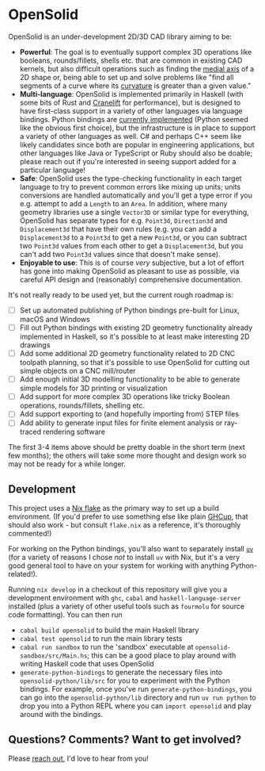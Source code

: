 # OpenSolid

OpenSolid is an under-development 2D/3D CAD library aiming to be:

  * **Powerful**: The goal is to eventually support complex 3D operations like booleans,
    rounds/fillets, shells etc. that are common in existing CAD kernels, but also difficult
    operations such as finding the [medial axis][medial-axis] of a 2D shape or, being able to set up
    and solve problems like "find all segments of a curve where its [curvature][curvature] is
    greater than a given value."
  * **Multi-language**: OpenSolid is implemented primarily in Haskell (with some bits of Rust and
    [Cranelift][cranelift] for performance), but is designed to have first-class support in a
    variety of other languages via language bindings. Python bindings are
    [currently implemented][python-bindings] (Python seemed like the obvious first choice), but the
    infrastructure is in place to support a variety of other languages as well. C# and perhaps C++
    seem like likely candidates since both are popular in engineering applications, but other
    languages like Java or TypeScript or Ruby should also be doable; please reach out if you're
    interested in seeing support added for a particular language!
  * **Safe**: OpenSolid uses the type-checking functionality in each target language to try to
    prevent common errors like mixing up units; units conversions are handled automatically and
    you'll get a type error if you e.g. attempt to add a `Length` to an `Area`. In addition, where
    many geometry libraries use a single `Vector3D` or similar type for everything, OpenSolid has
    separate types for e.g. `Point3d`, `Direction3d` and `Displacement3d` that have their own rules
    (e.g. you can add a `Displacement3d` to a `Point3d` to get a new `Point3d`, or you can subtract
    two `Point3d` values from each other to get a `Displacement3d`, but you can't add two `Point3d`
    values since that doesn't make sense).
  * **Enjoyable to use**: This is of course _very_ subjective, but a lot of effort has gone into
    making OpenSolid as pleasant to use as possible, via careful API design and (reasonably)
    comprehensive documentation.

It's not really ready to be used yet, but the current rough roadmap is:

  - [ ] Set up automated publishing of Python bindings pre-built for Linux, macOS and Windows
  - [ ] Fill out Python bindings with existing 2D geometry functionality already implemented in
        Haskell, so it's possible to at least make interesting 2D drawings
  - [ ] Add some additional 2D geometry functionality related to 2D CNC toolpath planning, so that
        it's possible to use OpenSolid for cutting out simple objects on a CNC mill/router
  - [ ] Add enough initial 3D modelling functionality to be able to generate simple models for 3D
        printing or visualization
  - [ ] Add support for more complex 3D operations like tricky Boolean operations, rounds/fillets,
        shelling etc.
  - [ ] Add support exporting to (and hopefully importing from) STEP files
  - [ ] Add ability to generate input files for finite element analysis or ray-traced rendering
        software

The first 3-4 items above should be pretty doable in the short term (next few months); the others
will take some more thought and design work so may not be ready for a while longer.

[medial-axis]: https://www.sciencedirect.com/topics/mathematics/medial-axis
[curvature]: https://math.libretexts.org/Bookshelves/Calculus/CLP-4_Vector_Calculus_(Feldman_Rechnitzer_and_Yeager)/01%3A_Curves/1.03%3A_Curvature
[cranelift]: https://cranelift.dev/
[python-bindings]: https://pypi.org/project/opensolid/

## Development

This project uses a [Nix flake][nix-flake] as the primary way to set up a build environment. (If
you'd prefer to use something else like plain [GHCup][ghcup], that should also work - but consult
`flake.nix` as a reference, it's thoroughly commented!)

For working on the Python bindings, you'll also want to separately install [`uv`][uv] (for a variety
of reasons I chose _not_ to install `uv` with Nix, but it's a very good general tool to have on your
system for working with anything Python-related!).

Running `nix develop` in a checkout of this repository will give you a development environment with
`ghc`, `cabal` and `haskell-language-server` installed (plus a variety of other useful tools such as
`fourmolu` for source code formatting). You can then run

  * `cabal build opensolid` to build the main Haskell library
  * `cabal test opensolid` to run the main library tests
  * `cabal run sandbox` to run the 'sandbox' executable at `opensolid-sandbox/src/Main.hs`; this can
    be a good place to play around with writing Haskell code that uses OpenSolid
  * `generate-python-bindings` to generate the necessary files into `opensolid-python/lib/src` for
    you to experiment with the Python bindings. For example, once you've run
    `generate-python-bindings`, you can go into the `opensolid-python/lib` directory and run
    `uv run python` to drop you into a Python REPL where you can `import opensolid` and play around
    with the bindings.

[nix-flake]: https://nixos.wiki/wiki/Flakes
[ghcup]: https://www.haskell.org/ghcup/
[uv]: https://docs.astral.sh/uv/

## Questions? Comments? Want to get involved?

Please [reach out](https://github.com/ianmackenzie/), I'd love to hear from you!
